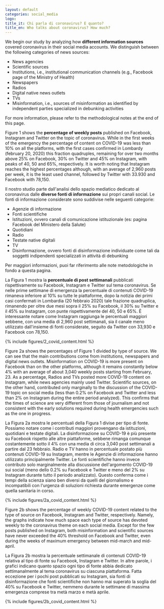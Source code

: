 ```yaml
---
layout: default
categories: social_media
logo:
title_it: Chi parla di coronavirus? E quanto?
title_en: Who talks about coronavirus? How much?
---
```


<div class="en">
	<p>
	We begin our study by analyzing how <b>different information sources</b> covered coronavirus in their social media accounts. We distinguish between the following categories of news sources: 
	</p>
	<p>
	<ul>
		<li> News agencies </li>
		<li> Scientific sources</li>
		<li> Institutions, i.e., institutional communication channels (e.g., Facebook page of the Ministry of Health) </li>
		<li> Newspapers </li>
		<li> Radios </li>
		<li> Digital native news outlets </li>
		<li> TVs </li>
		<li> Misinformation, i.e., sources of misinformation as identified by independent parties specialized in debunking activities </li>
	</ul>
	</p>
	<p>
	For more information, please refer to the methodological notes at the end of this page.
	</p>
	<p>
	Figure 1 shows the <b>percentage of weekly posts</b> published on Facebook, Instagram and Twitter on the topic of coronavirus. While in the first weeks of the emergency the percentage of content on COVID-19 was less than 10% on all the platforms, with the first cases confirmed in Lombardy (february 20, 2020) this fraction quadruples, remaining for over two months above 25% on Facebook, 30% on Twitter and 45% on Instagram, with peaks of 40, 50 and 65%, respectively. It is worth noting that Instagram reaches the highest percentages although, with an average of 2,960 posts per week, it is the least used channel, followed by Twitter with 33.930 and Facebook with 78,150.
	</p>
</div>

<div class="it">
	<p>
	Il nostro studio parte dall'analisi dello spazio mediatico dedicato al coronavirus dalle <b>diverse fonti di informazione</b> sui propri canali social. Le fonti di informazione considerate sono suddivise nelle seguenti categorie:
	</p>
	<p>
	<ul>
		<li>Agenzie di informazione</li>
		<li>Fonti scientifiche</li>
		<li>Istituzioni, ovvero canali di comunicazione istituzionale (es: pagina Facebook del Ministero della Salute)</li>
		<li>Quotidiani</li>
		<li>Radio</li>
		<li>Testate native digitali</li>	
		<li>TV</li>
		<li>Disinformazione, ovvero fonti di disinformazione individuate come tali da soggetti indipendenti specializzati in attività di debunking</li>
	</ul>
	</p>
	<p>
	Per maggiori informazioni, puoi far riferimento alle note metodologiche in fondo a questa pagina.
	</p>
	<p>
	La Figura 1 mostra la <b>percentuale di post settimanali</b> pubblicati rispettivamente su Facebook, Instagram e Twitter sul tema coronavirus. Se nelle prime settimane di emergenza la percentuale di contenuti COVID-19 rimaneva inferiore al 10% su tutte le piattaforme, dopo la notizia dei primi casi confermati in Lombardia (20 febbraio 2020) tale frazione quadruplica, rimanendo per oltre due mesi sopra il 25% su Facebook, il 30% su Twitter e il 45% su Instagram, con punte rispettivamente del 40, 50 e 65%. È interessante notare come Instagram raggiunga le percentuali maggiori sebbene, con una media di 2,960 post settimanali, sia il canale meno utilizzato dall'insieme di fonti considerate, seguito da Twitter con 33,930 e Facebook con 78,150.
	</p>
</div>

<div class="w3-white w3-card-4 w3-center" >
    {% include figures/2_covid_content.html %}
</div>

<div class="en">
	<p>
	Figure 2a shows the percentages of Figure 1 divided by type of source. We can see that the main contributions come from institutions, newspapers and digital news outlets. Misinformation on COVID-19 is more present on Facebook than on the other platforms, although it remains constantly below 4% with an average of about 3,040 weekly posts starting from February, 23. As a percentage, Radios and TVs posted more COVID-19 content on Instagram, while news agencies mainly used Twitter. Scientific sources, on the other hand, contributed only marginally to the discussion of the COVID-19 topic on social media (less than 0.2% on Facebook and Twitter and less than 2% on Instagram during the entire period analyzed). This confirms that the times of science are very different from those of journalism and not consistent with the early solutions required during health emergencies such as the one in progress.
	</p>
</div>

<div class="it">
	<p>
	La Figura 2a mostra le percentuali della Figura 1 divise per tipo di fonte. Possiamo notare come i contributi maggiori provengano da istituzioni, quotidiani e testate digitali. La disinformazione su COVID-19 è più presente su Facebook rispetto alle altre piattaforme, sebbene rimanga comunque costantemente sotto il 4% con una media di circa 3,040 post settimanali a partire dal 23 febbraio. Radio e TV hanno in percentuale postato più contenuti COVID-19 su Instagram, mentre le Agenzie di informazione hanno utilizzato principalmente Twitter. Le fonti scientifiche hanno invece contributo solo marginalmente alla discussione dell'argomento COVID-19 sui social (meno dello 0.2% su Facebook e Twitter e meno del 2% su Instagram durante tutto il periodo analizzato). Questo conferma come i tempi della scienza siano ben diversi da quelli del giornalismo e incompatibili con l'urgenza di soluzioni richiesta durante emergenze come quella sanitaria in corso. 
	</p>
</div>

<div class="w3-white w3-card-4 w3-center" >
    {% include figures/2a_covid_content.html %}
</div>

<div class="en">
	<p>
	Figure 2b shows the percentage of weekly COVID-19 content related to the type of source on Facebook, Instagram and Twitter, respectively. Namely, the graphs indicate how much space each type of source has devoted weekly to the coronavirus theme on each social media. Except for the few posts published on Instagram, both misinformation and scientific sources have never exceeded the 40% threshold on Facebook and Twitter, even during the weeks of maximum emergency between mid-march and mid-april. 
	</p>
</div>

<div class="it">
	<p>
	La Figura 2b mostra la percentuale settimanale di contenuti COVID-19 relativa al tipo di fonte su Facebook, Instagram e Twitter. In altre parole, i grafici indicano quanto spazio ogni tipo di fonte abbia dedicato settimanalmente al tema coronavirus su ciascuna piattaforma. Fatta eccezione per i pochi post pubblicati su Instagram, sia fonti di disinformazione che fonti scientifiche non hanno mai superato la soglia del 40% su Facebook e Twitter, nemmeno durante le settimane di massima emergenza comprese tra metà marzo e metà aprile.  
	</p>
</div>

<div class="w3-white w3-card-4 w3-center" >
    {% include figures/2b_covid_content.html %}
</div>

